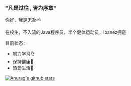 ### "凡是过往 , 皆为序章"

你好，我是无咎⛅

在校生，不入流的Java程序员，半个健体运动员，Ibanez拥趸

目前状态 : 
- 努力学习👌
- 保持健康🥗
- 热爱生活🎠

[![Anurag's github stats](https://github-readme-stats.vercel.app/api?username=jorybeast97&show_icons=true&title_color=fff&icon_color=79ff97&text_color=9f9f9f&bg_color=151515)](https://github.com/anuraghazra/github-readme-stats) 

